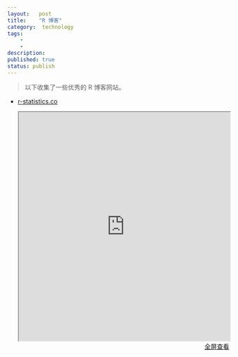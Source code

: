 ```yaml
---
layout:   post
title:    "R 博客"
category:  technology
tags:     
    -  
    -   
description: 
published: true
status: publish
---
```

 
> 以下收集了一些优秀的 R 博客网站。
 
- [r-statistics.co](http://r-statistics.co/)
    
    <iframe src="http://r-statistics.co/" style="width:100%; height:520px;">
    </iframe>
    
    <p style="margin-top: 0px; text-align:right;">
    <a target="_blank" 
    href="http://r-statistics.co/">
      全屏查看
    </a>
    </p>
 
 
 
 
